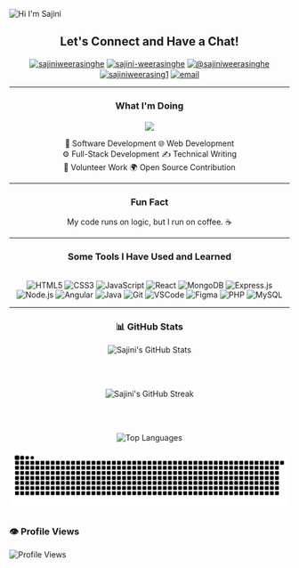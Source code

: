 ![Hi I'm Sajini](https://capsule-render.vercel.app/api?type=venom&height=200&text=Hi,%20I'm%20Sajini&fontSize=70&color=0:8871e5,100:b678c4&stroke=b678c4)


<h2 align="center" >Let's Connect and Have a Chat! </h2>

<p align="center">
<a href="https://linkedin.com/in/sajiniweerasinghe" target="blank"><img align="center" src="https://raw.githubusercontent.com/rahuldkjain/github-profile-readme-generator/master/src/images/icons/Social/linked-in-alt.svg" alt="sajiniweerasinghe" height="30" width="40" /></a>
<a href="https://stackoverflow.com/users/sajini-weerasinghe" target="blank"><img align="center" src="https://raw.githubusercontent.com/rahuldkjain/github-profile-readme-generator/master/src/images/icons/Social/stack-overflow.svg" alt="sajini-weerasinghe" height="30" width="40" /></a>
<a href="https://medium.com/@sajiniweerasinghe" target="blank"><img align="center" src="https://raw.githubusercontent.com/rahuldkjain/github-profile-readme-generator/master/src/images/icons/Social/medium.svg" alt="@sajiniweerasinghe" height="30" width="40" /></a>
<a href="https://www.hackerrank.com/sajiniweerasing1" target="blank"><img align="center" src="https://raw.githubusercontent.com/rahuldkjain/github-profile-readme-generator/master/src/images/icons/Social/hackerrank.svg" alt="sajiniweerasing1" height="30" width="40" /></a>
<a href="mailto:sajiweerasinghe109@gmail.com" target="blank">
    <img align="center" src="https://upload.wikimedia.org/wikipedia/commons/4/4e/Mail_%28iOS%29.svg" alt="email" height="30" width="40" />
  </a>
</p>

---

<h3 align="center">What I'm Doing</h3>
<div align="center">
<img align="center" src="https://user-images.githubusercontent.com/74038190/216655859-f66df97b-6767-4ab2-b6f4-a9cba3ff3591.gif" width="100" />
<p align="center">
  🚀 Software Development  🌐 Web Development <br>  ⚙️ Full-Stack Development  ✍️ Technical Writing  <br>🤝 Volunteer Work  
  🌍 Open Source Contribution
</p>
</div>    

---


<h3 align="center">Fun Fact</h3>
<p align="center">My code runs on logic, but I run on coffee. ☕</p>



---

<h3 align="center">Some Tools I Have Used and Learned</h3>

<br>
<div align="center">
  <img src="https://cdn.jsdelivr.net/gh/devicons/devicon/icons/html5/html5-original.svg" width="40" height="40" alt="HTML5" />
  <img src="https://cdn.jsdelivr.net/gh/devicons/devicon/icons/css3/css3-original.svg" width="40" height="40" alt="CSS3" />
  <img src="https://cdn.jsdelivr.net/gh/devicons/devicon/icons/javascript/javascript-original.svg" width="40" height="40" alt="JavaScript" />
  <img src="https://cdn.jsdelivr.net/gh/devicons/devicon/icons/react/react-original.svg" width="40" height="40" alt="React" />
  <img src="https://cdn.jsdelivr.net/gh/devicons/devicon/icons/mongodb/mongodb-original.svg" width="40" height="40" alt="MongoDB" />
  <img src="https://cdn.jsdelivr.net/gh/devicons/devicon/icons/express/express-original.svg" width="40" height="40" alt="Express.js" />
  <img src="https://cdn.jsdelivr.net/gh/devicons/devicon/icons/nodejs/nodejs-original.svg" width="40" height="40" alt="Node.js" />
  <img src="https://cdn.jsdelivr.net/gh/devicons/devicon/icons/angularjs/angularjs-original.svg" width="40" height="40" alt="Angular" />
  <img src="https://cdn.jsdelivr.net/gh/devicons/devicon/icons/java/java-original.svg" width="40" height="40" alt="Java" />

  <img src="https://cdn.jsdelivr.net/gh/devicons/devicon/icons/git/git-original.svg" width="40" height="40" alt="Git" />
  <img src="https://cdn.jsdelivr.net/gh/devicons/devicon/icons/vscode/vscode-original.svg" width="40" height="40" alt="VSCode" />
  <img src="https://cdn.jsdelivr.net/gh/devicons/devicon/icons/figma/figma-original.svg" width="40" height="40" alt="Figma" />
  <img src="https://cdn.jsdelivr.net/gh/devicons/devicon/icons/php/php-original.svg" width="40" height="40" alt="PHP" />
  <img src="https://cdn.jsdelivr.net/gh/devicons/devicon/icons/mysql/mysql-original.svg" width="40" height="40" alt="MySQL" />
</div>

---


<h3 align="center">📊 GitHub Stats</h3>

<div align="center">

  <img src="https://github-readme-stats.vercel.app/api?username=SajiniWeerasinghe&show_icons=true&hide_title=false&bg_color=0D1117&title_color=b678c4&text_color=c9d1d9&icon_color=8871e5&border_color=8871e5" alt="Sajini's GitHub Stats" />

  <br/><br/>

  <img src="https://github-readme-streak-stats.herokuapp.com/?user=SajiniWeerasinghe&background=0D1117&ring=b678c4&fire=8871e5&currStreakLabel=8871e5&sideNums=c9d1d9&currStreakNum=b678c4&sideLabels=b678c4&dates=c9d1d9" alt="Sajini's GitHub Streak" />

  <br/><br/>

  <img src="https://github-readme-stats.vercel.app/api/top-langs/?username=SajiniWeerasinghe&layout=compact&bg_color=0D1117&title_color=b678c4&text_color=c9d1d9&border_color=8871e5" alt="Top Languages" />

</div>



![snake gif](https://github.com/SajiniWeerasinghe/SajiniWeerasinghe/blob/output/github-snake-dark.svg)



### 👁️ Profile Views

![Profile Views](https://komarev.com/ghpvc/?username=SajiniWeerasinghe&style=flat-square&color=b678c4&label=Profile%20Views)


